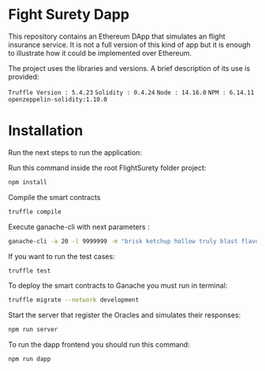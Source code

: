 # Fight Surety Dapp

This repository contains an Ethereum DApp that simulates an flight insurance service. It is not a full version of this kind of app but it is enough to illustrate how it could be implemented over Ethereum.

The project uses the libraries and versions. A brief description of its use is provided:

`Truffle Version : 5.4.23`
`Solidity : 0.4.24`
`Node : 14.16.0`
`NPM : 6.14.11`
`openzeppelin-solidity:1.10.0`

# Installation

Run the next steps to run the application:

Run this command inside the root FlightSurety folder project:

```bash
npm install
```

Compile the smart contracts

```bash
truffle compile
```

Execute ganache-cli with next parameters :

```bash
ganache-cli -a 20 -l 9999999 -m "brisk ketchup hollow truly blast flavor jacket organ armor right galaxy shop"
```

If you want to run the test cases:

```bash
truffle test
```

To deploy the smart contracts to Ganache you must run in terminal:

```bash
truffle migrate --network development
```

Start the server that register the Oracles and simulates their responses:

```bash
npm run server
```

To run the dapp frontend you should run this command:

```bash
npm run dapp
```
